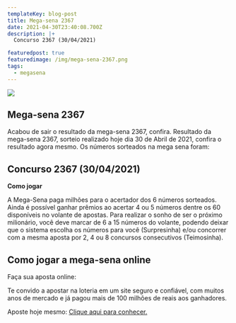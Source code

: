 ```yaml
---
templateKey: blog-post
title: Mega-sena 2367
date: 2021-04-30T23:40:08.700Z
description: |+
  Concurso 2367 (30/04/2021)

featuredpost: true
featuredimage: /img/mega-sena-2367.png
tags:
  - megasena
---
```

![](/img/mega-sena-2367.svg)

## Mega-sena 2367

Acabou de sair o resultado da mega-sena 2367, confira. Resultado da mega-sena 2367, sorteio realizado hoje dia 30 de Abril de 2021, confira o resultado agora mesmo. Os números sorteados na mega sena foram:

## Concurso 2367 (30/04/2021)





**Como jogar**

A Mega-Sena paga milhões para o acertador dos 6 números sorteados. Ainda é possível ganhar prêmios ao acertar 4 ou 5 números dentre os 60 disponíveis no volante de apostas. Para realizar o sonho de ser o próximo milionário, você deve marcar de 6 a 15 números do volante, podendo deixar que o sistema escolha os números para você (Surpresinha) e/ou concorrer com a mesma aposta por 2, 4 ou 8 concursos consecutivos (Teimosinha).

## **Como jogar a mega-sena online**

Faça sua aposta online:

Te convido a apostar na loteria em um site seguro e confiável, com muitos anos de mercado e já pagou mais de 100 milhões de reais aos ganhadores.

Aposte hoje mesmo: [Clique aqui para conhecer.](http://bit.ly/aposte-online)